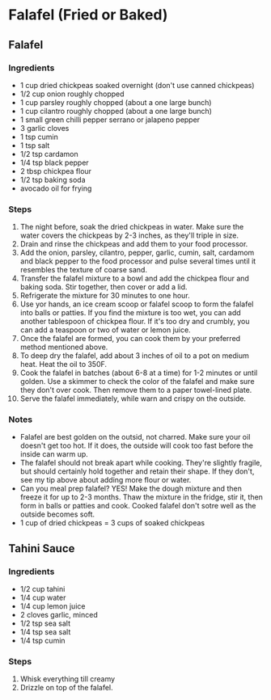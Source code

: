 # Falafel (Fried or Baked)

## Falafel
### Ingredients
- 1 cup dried chickpeas soaked overnight (don't use canned chickpeas)
- 1/2 cup onion roughly chopped
- 1 cup parsley roughly chopped (about a one large bunch)
- 1 cup cilantro roughly chopped (about a one large bunch)
- 1 small green chilli pepper serrano or jalapeno pepper
- 3 garlic cloves
- 1 tsp cumin
- 1 tsp salt
- 1/2 tsp cardamon
- 1/4 tsp black pepper
- 2 tbsp chickpea flour
- 1/2 tsp baking soda
- avocado oil for frying

### Steps
1. The night before, soak the dried chickpeas in water. Make sure the water covers the chickpeas by 2-3 inches, as they'll triple in size.
2. Drain and rinse the chickpeas and add them to your food processor.
3. Add the onion, parsley, cilantro, pepper, garlic, cumin, salt, cardamom and black pepper to the food processor and pulse several times until it resembles the texture of coarse sand.
4. Transfer the falafel mixture to a bowl and add the chickpea flour and baking soda. Stir together, then cover or add a lid.
5. Refrigerate the mixture for 30 minutes to one hour.
6. Use yor hands, an ice cream scoop or falafel scoop to form the falafel into balls or patties. If you find the mixture is too wet, you can add another tablespoon of chickpea flour. If it's too dry and crumbly, you can add a teaspoon or two of water or lemon juice.
7. Once the falafel are formed, you can cook them by your preferred method mentioned above.
8. To deep dry the falafel, add about 3 inches of oil to a pot on medium heat. Heat the oil to 350F.
9. Cook the falafel in batches (about 6-8 at a time) for 1-2 minutes or until golden. Use a skimmer to check the color of the falafel and make sure they don't over cook. Then remove them to a paper towel-lined plate.
10. Serve the falafel immediately, while warn and crispy on the outside.

### Notes
- Falafel are best golden on the outsid, not charred. Make sure your oil doesn't get too hot. If it does, the outside will cook too fast before the inside can warm up.
- The falafel should not break apart while cooking. They're slightly fragile, but should certainly hold together and retain their shape. If they don't, see my tip above about adding more flour or water.
- Can you meal prep falafel? YES! Make the dough mixture and then freeze it for up to 2-3 months. Thaw the mixture in the fridge, stir it, then form in balls or patties and cook. Cooked falafel don't sotre well as the outside becomes soft.
- 1 cup of dried chickpeas = 3 cups of soaked chickpeas

## Tahini Sauce
### Ingredients
- 1/2 cup tahini
- 1/4 cup water
- 1/4 cup lemon juice
- 2 cloves garlic, minced
- 1/2 tsp sea salt
- 1/4 tsp sea salt
- 1/4 tsp cumin

### Steps
1. Whisk everything till creamy
2. Drizzle on top of the falafel.
